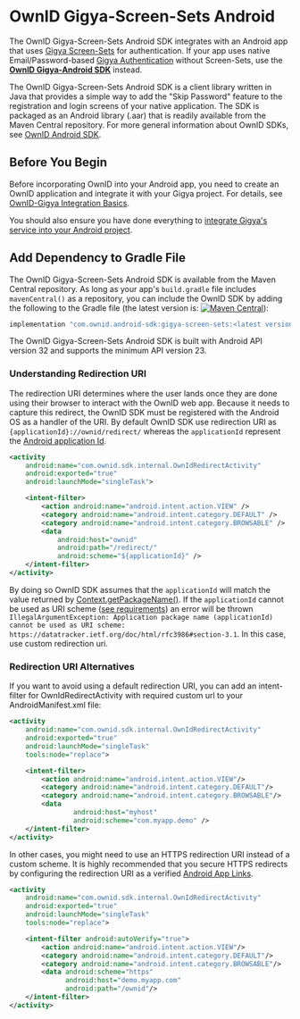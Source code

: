# OwnID Gigya-Screen-Sets Android

The OwnID Gigya-Screen-Sets Android SDK integrates with an Android app that uses [Gigya Screen-Sets](https://github.com/SAP/gigya-android-sdk/tree/main/sdk-core#using-screen-sets) for authentication. If your app uses native Email/Password-based [Gigya Authentication](https://github.com/SAP/gigya-android-sdk) without Screen-Sets, use the **[OwnID Gigya-Android SDK](docs/sdk-gigya-doc.md)** instead.

The OwnID Gigya-Screen-Sets Android SDK is a client library written in Java that provides a simple way to add the "Skip Password" feature to the registration and login screens of your native application. The SDK is packaged as an Android library (.aar) that is readily available from the Maven Central repository. For more general information about OwnID SDKs, see [OwnID Android SDK](../README.md).

## Before You Begin
Before incorporating OwnID into your Android app, you need to create an OwnID application and integrate it with your Gigya project. For details, see [OwnID-Gigya Integration Basics](gigya-integration-basics.md).

You should also ensure you have done everything to [integrate Gigya's service into your Android project](https://github.com/SAP/gigya-android-sdk).

## Add Dependency to Gradle File
The OwnID Gigya-Screen-Sets Android SDK is available from the Maven Central repository. As long as your app's `build.gradle` file includes `mavenCentral()` as a repository, you can include the OwnID SDK by adding the following to the Gradle file (the latest version is: [![Maven Central](https://maven-badges.herokuapp.com/maven-central/com.ownid.android-sdk/gigya-screen-sets/badge.svg)](https://github.com/OwnID/ownid-android-sdk)):
```groovy
implementation "com.ownid.android-sdk:gigya-screen-sets:<latest version>"
```
The OwnID Gigya-Screen-Sets Android SDK is built with Android API version 32 and supports the minimum API version 23.

### Understanding Redirection URI 
The redirection URI determines where the user lands once they are done using their browser to interact with the OwnID web app. Because it needs to capture this redirect, the OwnID SDK must be registered with the Android OS as a handler of the URI. By default OwnID SDK use redirection URI as `{applicationId}://ownid/redirect/` whereas the `applicationId` represent the [Android application Id](https://developer.android.com/studio/build/configure-app-module#set-application-id).
```xml
<activity
    android:name="com.ownid.sdk.internal.OwnIdRedirectActivity"
    android:exported="true"
    android:launchMode="singleTask">

    <intent-filter>
        <action android:name="android.intent.action.VIEW" />
        <category android:name="android.intent.category.DEFAULT" />
        <category android:name="android.intent.category.BROWSABLE" />
        <data
            android:host="ownid"
            android:path="/redirect/"
            android:scheme="${applicationId}" />
    </intent-filter>
</activity>
```
By doing so OwnID SDK assumes that the `applicationId` will match the value returned by [Context.getPackageName()](https://developer.android.com/reference/kotlin/android/content/Context#getpackagename). If the `applicationId` cannot be used as URI scheme ([see requirements](https://datatracker.ietf.org/doc/html/rfc3986#section-3.1)) an error will be thrown `IllegalArgumentException: Application package name (applicationId) cannot be used as URI scheme: https://datatracker.ietf.org/doc/html/rfc3986#section-3.1`. In this case, use custom redirection uri.

### Redirection URI Alternatives
If you want to avoid using a default redirection URI, you can add an intent-filter for OwnIdRedirectActivity with required custom url to your AndroidManifest.xml file:

```xml
<activity
    android:name="com.ownid.sdk.internal.OwnIdRedirectActivity"
    android:exported="true"
    android:launchMode="singleTask"
    tools:node="replace">

    <intent-filter>
        <action android:name="android.intent.action.VIEW"/>
        <category android:name="android.intent.category.DEFAULT"/>
        <category android:name="android.intent.category.BROWSABLE"/>
        <data
                android:host="myhost"
                android:scheme="com.myapp.demo" />
    </intent-filter>
</activity>
```

In other cases, you might need to use an HTTPS redirection URI instead of a custom scheme. It is highly recommended that you secure HTTPS redirects by configuring the redirection URI as a verified [Android App Links](https://developer.android.com/training/app-links/index.html).

```xml
<activity
    android:name="com.ownid.sdk.internal.OwnIdRedirectActivity"
    android:exported="true"
    android:launchMode="singleTask"
    tools:node="replace">

    <intent-filter android:autoVerify="true">
        <action android:name="android.intent.action.VIEW"/>
        <category android:name="android.intent.category.DEFAULT"/>
        <category android:name="android.intent.category.BROWSABLE"/>
        <data android:scheme="https"
              android:host="demo.myapp.com"
              android:path="/ownid"/>
    </intent-filter>
</activity>
```